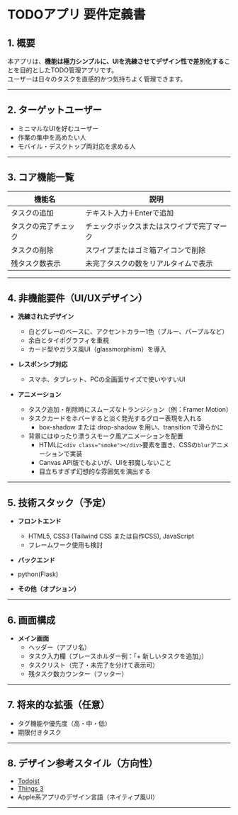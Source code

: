 # TODOアプリ 要件定義書

## 1. 概要

本アプリは、**機能は極力シンプルに、UIを洗練させてデザイン性で差別化する**ことを目的としたTODO管理アプリです。  
ユーザーは日々のタスクを直感的かつ気持ちよく管理できます。

---

## 2. ターゲットユーザー

- ミニマルなUIを好むユーザー
- 作業の集中を高めたい人
- モバイル・デスクトップ両対応を求める人

---

## 3. コア機能一覧

| 機能名             | 説明                                                             |
|--------------------|------------------------------------------------------------------|
| タスクの追加       | テキスト入力＋Enterで追加                                       |
| タスクの完了チェック | チェックボックスまたはスワイプで完了マーク                         |
| タスクの削除       | スワイプまたはゴミ箱アイコンで削除                               |
| 残タスク数表示     | 未完了タスクの数をリアルタイムで表示                             |

---

## 4. 非機能要件（UI/UXデザイン）

- **洗練されたデザイン**  
  - 白とグレーのベースに、アクセントカラー1色（ブルー、パープルなど）
  - 余白とタイポグラフィを重視
  - カード型やガラス風UI（glassmorphism）を導入

- **レスポンシブ対応**  
  - スマホ、タブレット、PCの全画面サイズで使いやすいUI

- **アニメーション**
  - タスク追加・削除時にスムーズなトランジション（例：Framer Motion）
  - タスクカードをホバーすると淡く発光するグロー表現を入れる
    - box-shadow または drop-shadow を用い、transition で滑らかに
  - 背景にはゆったり漂うスモーク風アニメーションを配置
    - HTMLに`<div class="smoke"></div>`要素を置き、CSSの`blur`アニメーションで実装
    - Canvas API版でもよいが、UIを邪魔しないこと
    - 目立ちすぎず幻想的な雰囲気を演出する

---

## 5. 技術スタック（予定）

- **フロントエンド**  
  - HTML5, CSS3 (Tailwind CSS または自作CSS), JavaScript  
  - フレームワーク使用も検討
 
- **バックエンド**
- python(Flask)


- **その他（オプション）**  

---

## 6. 画面構成

- **メイン画面**  
  - ヘッダー（アプリ名）
  - タスク入力欄（プレースホルダー例：「+ 新しいタスクを追加」）
  - タスクリスト（完了・未完了を分けて表示可）
  - 残タスク数カウンター（フッター）

---

## 7. 将来的な拡張（任意）

- タグ機能や優先度（高・中・低）
- 期限付きタスク

---

## 8. デザイン参考スタイル（方向性）

- [Todoist](https://todoist.com/)
- [Things 3](https://culturedcode.com/things/)
- Apple系アプリのデザイン言語（ネイティブ風UI）

---
